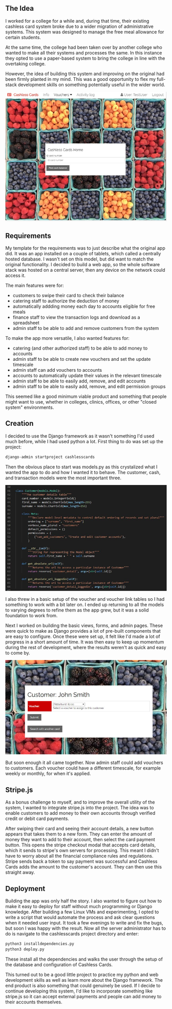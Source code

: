 ## The Idea

I worked for a college for a while and, during that
time, their existing cashless card system broke due
to a wider migration of administrative systems. This
system was designed to manage the free meal allowance
for certain students.

At the same time, the college had been taken over by
another college who wanted to make all their systems
and processes the same. In this instance they opted to
use a paper-based system to bring the college in line
with the overtaking college.

However, the idea of building this system and improving
on the original had been firmly planted in my mind. This
was a good opportunity to flex my full-stack development
skills on something potentially useful in the wider world.

![Cashless Cards home page](images/projects/cashlesscards.jpg "Cashless Cards home page")

## Requirements

My template for the requirements was to just describe what
the original app did. It was an app installed on a couple
of tablets, which called a centrally hosted database. I
wasn't set on this model, but did want to match the original
functionality. I decided to build a web app, so the whole
software stack was hosted on a central server, then any
device on the network could access it.

The main features were for:

* customers to swipe their card to check their balance
* catering staff to authorize the deduction of money
* automatically addding money each day to accounts eligible for free meals
* finance staff to view the transaction logs and download as a spreadsheet
* admin staff to be able to add and remove customers from the system

To make the app more versatile, I also wanted features for:

* catering (and other authorized staff) to be able to add money to accounts
* admin staff to be able to create new vouchers and set the update timescale
* admin staff can add vouchers to accounts
* accounts to automatically update their values in the relevant timescale
* admin staff to be able to easily add, remove, and edit accounts
* admin staff to be able to easily add, remove, and edit permission groups

This seemed like a good minimum viable product and something
that people might want to use, whether in colleges, clinics,
offices, or other "closed system" environments.

## Creation

I decided to use the Django framework as it wasn't something I'd
used much before, while I had used python a lot. First thing to do
was set up the project:

```python
django-admin startproject cashlesscards
```

Then the obvious place to start was models.py as this crystalized
what I wanted the app to do and how I wanted it to behave. The
customer, cash, and transaction models were the most important three.

![Customer model](images/projects/cashlesscards_model.jpg "Customer model")

I also threw in a basic setup of the voucher and voucher link tables
so I had something to work with a bit later on. I ended up returning
to all the models to varying degrees to refine them as the app grew,
but it was a solid foundation to work from.

Next I worked on building the basic views, forms, and admin pages.
These were quick to make as Django provides a lot of pre-built
components that are easy to configure. Once these were set up, it
felt like I'd made a lot of progress in a short amount of time. It
was then easy to keep up momentum during the rest of development,
where the results weren't as quick and easy to come by.

![Add a voucher form](images/projects/cashlesscards_voucherform.jpg "Add a voucher form")

But soon enough it all came together. Now admin staff could add
vouchers to customers. Each voucher could have a different timescale,
for example weekly or monthly, for when it's applied.

## Stripe.js

As a bonus challenge to myself, and to improve the overall utility
of the system, I wanted to integrate stripe.js into the project.
The idea was to enable customers to add money to their own accounts
through verified credit or debit card payments.

After swiping their card and seeing their account details, a new
button appears that takes them to a new form. They can enter the
amount of money they want to add to their account, then select
the card payment button. This opens the stripe checkout modal that
accepts card details, which it sends to stripe's own servers for
processing. This meant I didn't have to worry about all the financial
compliance rules and regulations. Stripe sends back a token to say
payment was successful and Cashless Cards adds the amount to the
customer's account. They can then use this straight away.

## Deployment

Building the app was only half the story. I also wanted to figure
out how to make it easy to deploy for staff without much programming
or Django knowledge. After building a few Linux VMs and experimenting,
I opted to write a script that would automate the process and ask
clear questions when it needed user input. It took a few evenings
to write and fix the bugs, but soon I was happy with the result.
Now all the server administrator has to do is navigate to the
cashlesscards project directory and enter:

```bash
python3 installdependencies.py
python3 deploy.py
```

These install all the dependencies and walks the user through
the setup of the database and configuration of Cashless Cards.

This turned out to be a good little project to practice my
python and web development skills as well as learn more about
the Django framework. The end product is also something that
could genuinely be used. If I decide to continue developing
this system, I'd like to incorporate something like stripe.js
so it can accept external payments and people can add money
to their accounts themselves.
